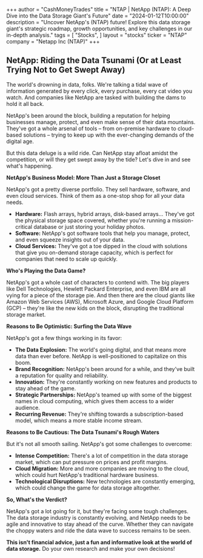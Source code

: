 +++
author = "CashMoneyTrades"
title = "NTAP |  NetApp (NTAP): A Deep Dive into the Data Storage Giant's Future"
date = "2024-01-12T10:00:00"
description = "Uncover NetApp's (NTAP) future! Explore this data storage giant's strategic roadmap, growth opportunities, and key challenges in our in-depth analysis."
tags = [
"Stocks",
]
layout = "stocks"
ticker = "NTAP"
company = "Netapp Inc (NTAP)"
+++
        


## NetApp: Riding the Data Tsunami (Or at Least Trying Not to Get Swept Away)

The world's drowning in data, folks. We're talking a tidal wave of information generated by every click, every purchase, every cat video you watch. And companies like NetApp are tasked with building the dams to hold it all back. 

NetApp's been around the block, building a reputation for helping businesses manage, protect, and even make sense of their data mountains. They've got a whole arsenal of tools –  from on-premise hardware to cloud-based solutions –  trying to keep up with the ever-changing demands of the digital age. 

But this data deluge is a wild ride.  Can NetApp stay afloat amidst the competition, or will they get swept away by the tide? Let's dive in and see what's happening.

**NetApp's Business Model: More Than Just a Storage Closet**

NetApp's got a pretty diverse portfolio. They sell hardware, software, and even cloud services. Think of them as a one-stop shop for all your data needs. 

* **Hardware:**  Flash arrays, hybrid arrays, disk-based arrays...  They've got the physical storage space covered, whether you're running a mission-critical database or just storing your holiday photos.
* **Software:**  NetApp's got software tools that help you manage, protect, and even squeeze insights out of your data. 
* **Cloud Services:** They've got a toe dipped in the cloud with solutions that give you on-demand storage capacity, which is perfect for companies that need to scale up quickly. 

**Who's Playing the Data Game?**

NetApp's got a whole cast of characters to contend with.  The big players like Dell Technologies, Hewlett Packard Enterprise, and even IBM are all vying for a piece of the storage pie. And then there are the cloud giants like Amazon Web Services (AWS), Microsoft Azure, and Google Cloud Platform (GCP) –  they're like the new kids on the block, disrupting the traditional storage market. 

**Reasons to Be Optimistic: Surfing the Data Wave**

NetApp's got a few things working in its favor:

* **The Data Explosion:** The world's going digital, and that means more data than ever before.  NetApp is well-positioned to capitalize on this boom.
* **Brand Recognition:**  NetApp's been around for a while, and they've built a reputation for quality and reliability. 
* **Innovation:** They're constantly working on new features and products to stay ahead of the game. 
* **Strategic Partnerships:** NetApp's teamed up with some of the biggest names in cloud computing, which gives them access to a wider audience.
* **Recurring Revenue:**  They're shifting towards a subscription-based model, which means a more stable income stream.

**Reasons to Be Cautious:  The Data Tsunami's Rough Waters**

But it's not all smooth sailing. NetApp's got some challenges to overcome:

* **Intense Competition:**  There's a lot of competition in the data storage market, which can put pressure on prices and profit margins. 
* **Cloud Migration:**  More and more companies are moving to the cloud, which could hurt NetApp's traditional hardware business.
* **Technological Disruptions:**  New technologies are constantly emerging, which could change the game for data storage altogether. 

**So, What's the Verdict?**

NetApp's got a lot going for it, but they're facing some tough challenges.  The data storage industry is constantly evolving, and NetApp needs to be agile and innovative to stay ahead of the curve. Whether they can navigate the choppy waters and ride the data wave to success remains to be seen. 

**This isn't financial advice, just a fun and informative look at the world of data storage.**  Do your own research and make your own decisions!

        